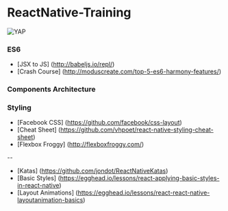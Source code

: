 # ReactNative-Training

![YAP](http://67.media.tumblr.com/edd84e80f6251fc87ab7b8f398649f20/tumblr_mwlfv4RLMR1ssei49o1_500.gif)

### ES6
* [JSX to JS] (http://babeljs.io/repl/)
* [Crash Course] (http://moduscreate.com/top-5-es6-harmony-features/)

### Components Architecture

### Styling
* [Facebook CSS] (https://github.com/facebook/css-layout)
* [Cheat Sheet] (https://github.com/vhpoet/react-native-styling-cheat-sheet)
* [Flexbox Froggy] (http://flexboxfroggy.com/)

--
* [Katas] (https://github.com/jondot/ReactNativeKatas)
* [Basic Styles] (https://egghead.io/lessons/react-applying-basic-styles-in-react-native)
* [Layout Animations] (https://egghead.io/lessons/react-react-native-layoutanimation-basics)
